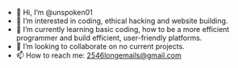 - 👋 Hi, I’m @unspoken01
- 👀 I’m interested in coding, ethical hacking and website building.
- 🌱 I’m currently learning basic coding, how to be a more efficient programmer and build efficient, user-friendly platforms. 
- 💞️ I’m looking to collaborate on no current projects.
- 📫 How to reach me: 2546longemails@gmail.com

<!---
unspoken01/unspoken01 is a ✨ special ✨ repository because its `README.md` (this file) appears on your GitHub profile.
You can click the Preview link to take a look at your changes.
--->
